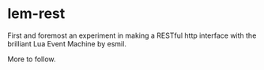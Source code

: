 lem-rest
========

First and foremost an experiment in making a RESTful http interface with the brilliant Lua Event Machine by esmil.

More to follow.
